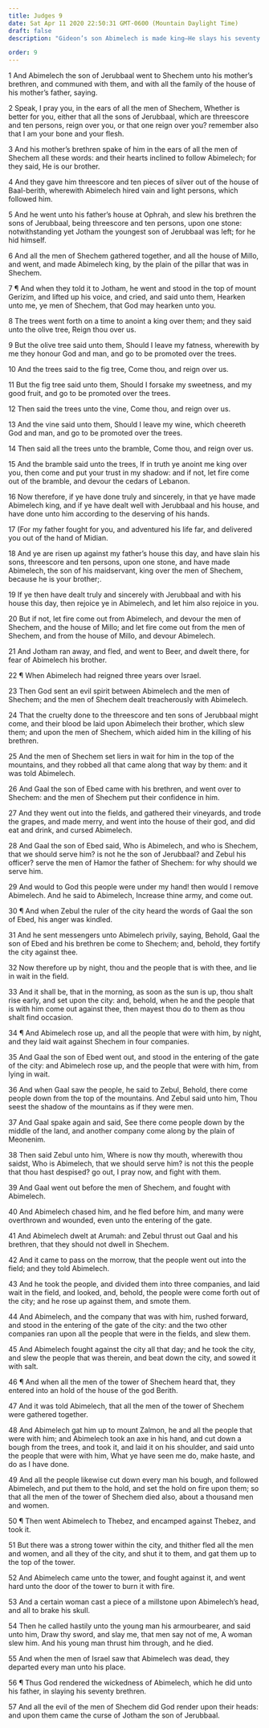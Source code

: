 ```yaml
---
title: Judges 9
date: Sat Apr 11 2020 22:50:31 GMT-0600 (Mountain Daylight Time)
draft: false
description: "Gideon’s son Abimelech is made king—He slays his seventy brothers—Jotham tells a fable of trees choosing a king—The Shechemites conspire against Abimelech—He is slain at Thebez."

order: 9
---
```

    
1 And Abimelech the son of Jerubbaal went to Shechem unto his mother’s brethren, and communed with them, and with all the family of the house of his mother’s father, saying.

2 Speak, I pray you, in the ears of all the men of Shechem, Whether is better for you, either that all the sons of Jerubbaal, which are threescore and ten persons, reign over you, or that one reign over you? remember also that I am your bone and your flesh.

3 And his mother’s brethren spake of him in the ears of all the men of Shechem all these words: and their hearts inclined to follow Abimelech; for they said, He is our brother.

4 And they gave him threescore and ten pieces of silver out of the house of Baal-berith, wherewith Abimelech hired vain and light persons, which followed him.

5 And he went unto his father’s house at Ophrah, and slew his brethren the sons of Jerubbaal, being threescore and ten persons, upon one stone: notwithstanding yet Jotham the youngest son of Jerubbaal was left; for he hid himself.

6 And all the men of Shechem gathered together, and all the house of Millo, and went, and made Abimelech king, by the plain of the pillar that was in Shechem.

7 ¶ And when they told it to Jotham, he went and stood in the top of mount Gerizim, and lifted up his voice, and cried, and said unto them, Hearken unto me, ye men of Shechem, that God may hearken unto you.

8 The trees went forth on a time to anoint a king over them; and they said unto the olive tree, Reign thou over us.

9 But the olive tree said unto them, Should I leave my fatness, wherewith by me they honour God and man, and go to be promoted over the trees.

10 And the trees said to the fig tree, Come thou, and reign over us.

11 But the fig tree said unto them, Should I forsake my sweetness, and my good fruit, and go to be promoted over the trees.

12 Then said the trees unto the vine, Come thou, and reign over us.

13 And the vine said unto them, Should I leave my wine, which cheereth God and man, and go to be promoted over the trees.

14 Then said all the trees unto the bramble, Come thou, and reign over us.

15 And the bramble said unto the trees, If in truth ye anoint me king over you, then come and put your trust in my shadow: and if not, let fire come out of the bramble, and devour the cedars of Lebanon.

16 Now therefore, if ye have done truly and sincerely, in that ye have made Abimelech king, and if ye have dealt well with Jerubbaal and his house, and have done unto him according to the deserving of his hands.

17 (For my father fought for you, and adventured his life far, and delivered you out of the hand of Midian.

18 And ye are risen up against my father’s house this day, and have slain his sons, threescore and ten persons, upon one stone, and have made Abimelech, the son of his maidservant, king over the men of Shechem, because he is your brother;.

19 If ye then have dealt truly and sincerely with Jerubbaal and with his house this day, then rejoice ye in Abimelech, and let him also rejoice in you.

20 But if not, let fire come out from Abimelech, and devour the men of Shechem, and the house of Millo; and let fire come out from the men of Shechem, and from the house of Millo, and devour Abimelech.

21 And Jotham ran away, and fled, and went to Beer, and dwelt there, for fear of Abimelech his brother.

22 ¶ When Abimelech had reigned three years over Israel.

23 Then God sent an evil spirit between Abimelech and the men of Shechem; and the men of Shechem dealt treacherously with Abimelech.

24 That the cruelty done to the threescore and ten sons of Jerubbaal might come, and their blood be laid upon Abimelech their brother, which slew them; and upon the men of Shechem, which aided him in the killing of his brethren.

25 And the men of Shechem set liers in wait for him in the top of the mountains, and they robbed all that came along that way by them: and it was told Abimelech.

26 And Gaal the son of Ebed came with his brethren, and went over to Shechem: and the men of Shechem put their confidence in him.

27 And they went out into the fields, and gathered their vineyards, and trode the grapes, and made merry, and went into the house of their god, and did eat and drink, and cursed Abimelech.

28 And Gaal the son of Ebed said, Who is Abimelech, and who is Shechem, that we should serve him? is not he the son of Jerubbaal? and Zebul his officer? serve the men of Hamor the father of Shechem: for why should we serve him.

29 And would to God this people were under my hand! then would I remove Abimelech. And he said to Abimelech, Increase thine army, and come out.

30 ¶ And when Zebul the ruler of the city heard the words of Gaal the son of Ebed, his anger was kindled.

31 And he sent messengers unto Abimelech privily, saying, Behold, Gaal the son of Ebed and his brethren be come to Shechem; and, behold, they fortify the city against thee.

32 Now therefore up by night, thou and the people that is with thee, and lie in wait in the field.

33 And it shall be, that in the morning, as soon as the sun is up, thou shalt rise early, and set upon the city: and, behold, when he and the people that is with him come out against thee, then mayest thou do to them as thou shalt find occasion.

34 ¶ And Abimelech rose up, and all the people that were with him, by night, and they laid wait against Shechem in four companies.

35 And Gaal the son of Ebed went out, and stood in the entering of the gate of the city: and Abimelech rose up, and the people that were with him, from lying in wait.

36 And when Gaal saw the people, he said to Zebul, Behold, there come people down from the top of the mountains. And Zebul said unto him, Thou seest the shadow of the mountains as if they were men.

37 And Gaal spake again and said, See there come people down by the middle of the land, and another company come along by the plain of Meonenim.

38 Then said Zebul unto him, Where is now thy mouth, wherewith thou saidst, Who is Abimelech, that we should serve him? is not this the people that thou hast despised? go out, I pray now, and fight with them.

39 And Gaal went out before the men of Shechem, and fought with Abimelech.

40 And Abimelech chased him, and he fled before him, and many were overthrown and wounded, even unto the entering of the gate.

41 And Abimelech dwelt at Arumah: and Zebul thrust out Gaal and his brethren, that they should not dwell in Shechem.

42 And it came to pass on the morrow, that the people went out into the field; and they told Abimelech.

43 And he took the people, and divided them into three companies, and laid wait in the field, and looked, and, behold, the people were come forth out of the city; and he rose up against them, and smote them.

44 And Abimelech, and the company that was with him, rushed forward, and stood in the entering of the gate of the city: and the two other companies ran upon all the people that were in the fields, and slew them.

45 And Abimelech fought against the city all that day; and he took the city, and slew the people that was therein, and beat down the city, and sowed it with salt.

46 ¶ And when all the men of the tower of Shechem heard that, they entered into an hold of the house of the god Berith.

47 And it was told Abimelech, that all the men of the tower of Shechem were gathered together.

48 And Abimelech gat him up to mount Zalmon, he and all the people that were with him; and Abimelech took an axe in his hand, and cut down a bough from the trees, and took it, and laid it on his shoulder, and said unto the people that were with him, What ye have seen me do, make haste, and do as I have done.

49 And all the people likewise cut down every man his bough, and followed Abimelech, and put them to the hold, and set the hold on fire upon them; so that all the men of the tower of Shechem died also, about a thousand men and women.

50 ¶ Then went Abimelech to Thebez, and encamped against Thebez, and took it.

51 But there was a strong tower within the city, and thither fled all the men and women, and all they of the city, and shut it to them, and gat them up to the top of the tower.

52 And Abimelech came unto the tower, and fought against it, and went hard unto the door of the tower to burn it with fire.

53 And a certain woman cast a piece of a millstone upon Abimelech’s head, and all to brake his skull.

54 Then he called hastily unto the young man his armourbearer, and said unto him, Draw thy sword, and slay me, that men say not of me, A woman slew him. And his young man thrust him through, and he died.

55 And when the men of Israel saw that Abimelech was dead, they departed every man unto his place.

56 ¶ Thus God rendered the wickedness of Abimelech, which he did unto his father, in slaying his seventy brethren.

57 And all the evil of the men of Shechem did God render upon their heads: and upon them came the curse of Jotham the son of Jerubbaal.
